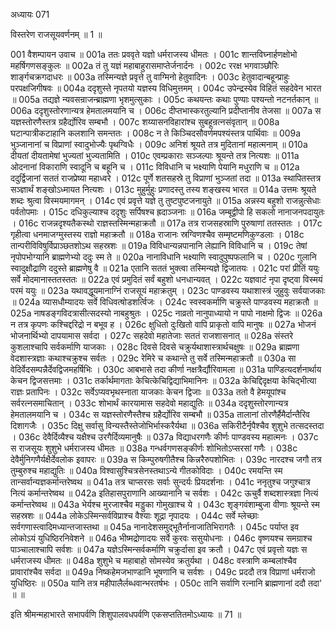 अध्यायः 071

विस्तरेण राजसूयवर्णनम् ॥ 1 ॥

001	वैशम्पायन उवाच ॥
001a	ततः प्रववृते यज्ञो धर्मराजस्य धीमतः ।
001c	शान्तविघ्नार्हणक्षोभो महर्षिगणसङ्कुलः ॥
002a	तं तु यज्ञं महाबाहुरासमाप्तेर्जनार्दनः ।
002c	ररक्ष भगवाञ्छौरिः शार्ङ्गचक्रगदाधरः ॥
003a	तस्मिन्यज्ञे प्रवृत्ते तु वाग्मिनो हेतुवादिनः ।
003c	हेतुवादान्बहून्प्राहुः परपक्षजिगीषवः ॥
004a	ददृशुस्ते नृपतयो यज्ञस्य विधिमुत्तमम् ।
004c	उपेन्द्रस्येव विहितं सहदेवेन भारत ॥
005a	तद्यज्ञे न्यवसन्राजन्ब्राह्मणा भृशमुत्सुकाः ।
005c	कथयन्तः कथाः पुण्याः पश्यन्तो नटनर्तकान् ॥
006a	ददृशुस्तोरणान्यत्र हेमतालमयानि च ।
006c	दीप्तभास्करतुल्यानि प्रदीप्तानीव तेजसा ॥
007a	स यज्ञस्तोरणैस्तत्र ग्रहैर्द्योरिव सम्बभौ ।
007c	शय्यासनविहारांश्च सुबहून्रत्नसंवृतान् ॥
008a	घटान्पात्रीकटाहानि कलशानि समन्ततः ।
008c	न ते किञ्चिदसौवर्णमपश्यंस्तत्र पार्थिवाः ॥
009a	भुञ्जानानां च विप्राणां स्वादुभोज्यैः पृथग्विधैः ।
009c	अनिशं श्रूयते तत्र मुदितानां महात्मनाम् ॥
010a	दीयतां दीयतामेषां भुज्यतां भुज्यतामिति ।
010c	एवम्प्रकाराः सञ्जल्पाः श्रूयन्ते तत्र नित्यशः ॥
011a	ओदनानां विकाराणि स्वादूनि च बहूनि च ।
011c	विविधानि च भक्ष्याणि पेयानि मधुराणि च ॥
012a	ददुर्द्विजानां सततं राजप्रेष्या महाध्वरे ।
012c	पूर्णे शतसहस्रे तु विप्राणां भुञ्जतां तदा ॥
013a	स्थापितस्तत्र सञ्ज्ञार्थं शङ्खोऽध्मायत नित्यशः ।
013c	मुहुर्मुहुः प्रणादस्तु तस्य शङ्खस्य भारत ॥
014a	उत्तमः श्रूयते शब्दः श्रुत्वा विस्मयमागमन् ।
014c	एवं प्रवृत्ते यज्ञे तु तुष्टपुष्टजनायुते ॥
015a	अन्नस्य बहुशो राजन्नुत्सेधाः पर्वतोपमाः ।
015c	दधिकुल्याश्च ददृशुः सर्पिषश्च ह्रदाञ्जनाः ॥
016a	जम्बूद्वीपो हि सकलो नानाजनपदायुतः ।
016c	राजन्नदृश्यतैकस्थो राज्ञस्तस्मिन्महाक्रतौ ॥
017a	तत्र राजसहस्राणि पुरुषाणां ततस्ततः ।
017c	गृहीत्वा धनमाजग्मुस्तस्य राज्ञो महाक्रतौ ॥
018a	राजानः स्रग्विणश्चैव सम्मृष्टमणिकुण्डलाः ।
018c	तान्परीविविषुर्विप्राञ्छतशोऽथ सहस्रशः ॥
019a	विविधान्यन्नपानानि लेह्यानि विविधानि च ।
019c	तेषां नृपोपभोग्यानि ब्राह्मणेभ्यो ददुः स्म ते ॥
020a	नानाविधानि भक्ष्याणि स्वादुपुष्पफलानि च ।
020c	गुलानि स्वादुक्षौद्राणि ददुस्ते ब्राह्मणेषु वै ॥
021a	एतानि सततं भुक्त्वा तस्मिन्यज्ञे द्विजातयः ।
021c	परां प्रीतिं ययुः सर्वे मोदमानास्ततस्ततः ॥
022a	एवं प्रमुदितं सर्वं बहुशो धनधान्यवत् ।
022c	यज्ञवाटं नृपा दृष्ट्वा विस्मयं परमं ययुः ॥
023a	यथावद्धूयमानाग्निं राजसूयं महाक्रतुम् ।
023c	पाण्डवस्य यथाशास्त्रं जुहुवुः सर्वयाजकाः ॥
024a	व्यासधौम्यादयः सर्वे विधिवत्षोडशर्त्विजः ।
024c	स्वस्वकर्माणि चक्रुस्ते पाण्डवस्य महाक्रतौ ॥
025a	नाषडङ्गविदत्रासीत्सदस्यो नाबहुश्रुतः ।
025c	नाव्रतो नानुपाध्यायो न पापो नाक्षमो द्विजः ॥
026a	न तत्र कृपणः कश्चिद्दरिद्रो न बभूव ह ।
026c	क्षुधितो दुःखितो वापि प्राकृतो वापि मानुषः ॥
027a	भोजनं भोजनार्थिभ्यो दापयामास सर्वदा ।
027c	सहदेवो महातेजाः सततं राजशासनात् ॥
028a	संस्तरे कुशलाश्चापि सर्वकर्माणि याजकाः ।
028c	दिवसे दिवसे चक्रुर्यथाशास्त्रार्थचक्षुषः ॥
029a	ब्राह्मणा वेदशास्त्रज्ञाः कथाश्चक्रुश्च सर्वतः ।
029c	रेमिरे च कथान्ते तु सर्वे तस्मिन्महाक्रतौ ॥
030a	सा वेदिर्वेदसम्पन्नैर्देवद्विजमहर्षिभिः ।
030c	आबभासे तदा कीर्णा नक्षत्रैर्द्यौरिवामला ॥
031a	पाण्डित्यदर्शनार्थाय केचन द्विजसत्तमाः ।
031c	तर्कार्थमागताः केचित्केचिद्विद्याभिमानिनः ॥
032a	केचिद्दिदृक्षया केचिद्भीत्या राज्ञः प्रतापिनः ।
032c	सर्वेऽप्यवभृथस्नाता याजकाः केचन द्विजाः ॥
033a	ततो वै हेमयूपांश्च सर्वरत्नसमाचितान् ।
033c	शोभार्थं कारयामास सहदेवो महाद्युतिः ॥
034a	ददृशुस्तोरणान्यत्र हेमतालमयानि च ।
034c	स यज्ञस्तोरणैस्तैश्च ग्रहैर्द्योरिव सम्बभौ ॥
035a	तालानां तोरणैर्हैमैर्दान्तैरिव दिशागजैः ।
035c	दिक्षु सर्वासु विन्यस्तैस्तेजोभिर्भास्करैर्यथा ॥
036a	सकिरीटैर्नृपैश्चैव शुशुभे तत्सदस्तदा ।
036c	देवैर्दिव्यैश्च यक्षैश्च उरगैर्दिव्यमानुषैः ॥
037a	विद्याधरगणैः कीर्णः पाण्डवस्य महात्मनः ।
037c	स राजसूयः शुशुभे धर्मराजस्य धीमतः ॥
038a	गन्धर्वगणसङ्कीर्णः शोभितोऽप्सरसां गणैः ।
038c	देवैर्मुनिगणैर्यक्षैर्देवलोक इवापरः ॥
039a	स किम्पुरुषगीतैश्च किन्नरैरुपशोभितः ।
039c	नारदश्च जगौ तत्र तुम्बुरुश्च महाद्युतिः ॥
040a	विश्वासुश्चित्रसेनस्तथाऽन्ये गीतकोविदाः ।
040c	रमयन्ति स्म तान्सर्वान्यज्ञकर्मान्तरेष्वथ ॥
041a	तत्र चाप्सरसः सर्वाः सुन्दर्यः प्रियदर्शनाः ।
041c	ननृतुश्च जगुश्चात्र नित्यं कर्मान्तरेष्वथ ॥
042a	इतिहासपुराणानि आख्यानानि च सर्वशः ।
042c	ऊचुर्वै शब्दशास्त्रज्ञा नित्यं कर्मान्तरेष्वथ ॥
043a	भेर्यश्च मुरजाश्चैव मड्डुका गोमुखाश्च ये ।
043c	शृङ्गवंशाम्बुजा वीणाः श्रूयन्ते स्म सहस्रशः ॥
044a	लोकेऽस्मिन्सर्वविप्राश्च वैश्याः शूद्रा नृपादयः ।
044c	सर्वे म्लेच्छाः सर्वगणास्त्वादिमध्यान्तजास्तथा ॥
045a	नानादेशसमुद्भूतैर्नानाजातिभिरागतैः ।
045c	पर्याप्त इव लोकोऽयं युधिष्ठिरनिवेशने ॥
046a	भीष्मद्रोणादयः सर्वे कुरवः ससुयोधनाः ।
046c	वृष्णयश्च समग्राश्च पाञ्चालाश्चापि सर्वशः ॥
047a	यज्ञेऽस्मिन्सर्वकर्माणि चक्रुर्दासा इव क्रतौ ।
047c	एवं प्रवृत्तो यज्ञः स धर्मराजस्य धीमतः ॥
048a	शुशुभे च महाबाहो सोमस्येव क्रतुर्यथा ।
048c	वस्त्राणि कम्बलांश्चैव प्रावारांश्चैव सर्वदा ॥
049a	निष्कहेमजभाण्डानि भूषणानि च सर्वशः ।
049c	प्रददौ तत्र विप्राणां धर्मराजो युधिष्ठिरः ॥
050a	यानि तत्र महीपालैर्लब्धवान्भरतर्षभः ।
050c	तानि सर्वाणि रत्नानि ब्राह्मणानां ददौ तदा' ॥ ॥

इति श्रीमन्महाभारते सभापर्वणि शिशुपालवधपर्वणि एकसप्ततितमोऽध्यायः ॥ 71 ॥

